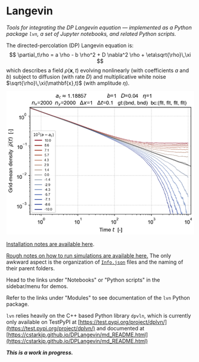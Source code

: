 # Langevin


 _Tools for integrating the DP Langevin equation — implemented as a Python package `lvn`, a set of Jupyter notebooks, and related Python scripts._


The directed-percolation (DP) Langevin equation is:
$$
    \partial_t\rho
    =
    a \rho
    -
    b \rho^2
    +
    D \nabla^2 \rho
    +
    \eta\sqrt{\rho}\,\xi
$$
which describes a field $\rho(\mathbf{x},t)$ evolving nonlinearly (with coefficients $a$ and $b$) subject to diffusion (with rate $D$) and multiplicative white noise $\sqrt{\rho}\,\xi(\mathbf{x},t)$ (with amplitude $\eta$).

![Plot of grid-averaged density $\overline{\rho}(t)$ versus time, for an ensemble of simulations with $a$ taking values ranging symmetrically about criticality $a_c \approx 1.8857$ by up to $\Delta{a}=\pm 0.01$:](images/ρ_t_loglog.png)


[Installation notes are available here](installation.md).

[Rough notes on how to run simulations are available here.](run.md) The only awkward aspect is the organization of [`Info.json`](info-reference.md) files and the naming of their parent folders.

Head to the links under  "Notebooks" or "Python scripts" in the sidebar/menu for demos.

Refer to the links under "Modules" to see documentation of the `lvn` Python package.

`lvn` relies heavily on the C++ based Python library `dpvln`, which is currently only available on TestPyPI at [https://test.pypi.org/project/dplvn/](https://test.pypi.org/project/dplvn/) and documented at [https://cstarkjp.github.io/DPLangevin/md_README.html](https://cstarkjp.github.io/DPLangevin/md_README.html)


***This is a work in progress.***
